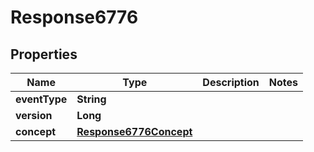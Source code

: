 
# Response6776

## Properties
Name | Type | Description | Notes
------------ | ------------- | ------------- | -------------
**eventType** | **String** |  | 
**version** | **Long** |  | 
**concept** | [**Response6776Concept**](Response6776Concept.md) |  | 



